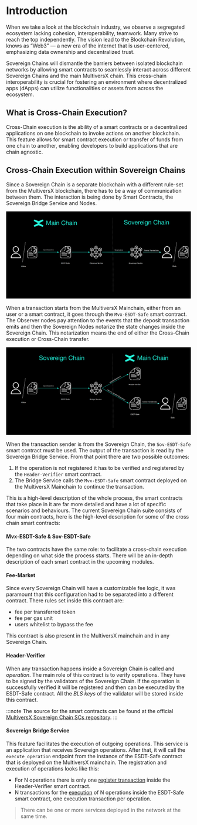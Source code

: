 # Introduction

When we take a look at the blockchain industry, we observe a segregated ecosystem lacking cohesion, interoperability, teamwork. Many strive to reach the top independently. The vision lead to the Blockchain Revolution, knows as “Web3” — a new era of the internet that is user-centered, emphasizing data ownership and decentralized trust.

Sovereign Chains will dismantle the barriers between isolated blockchain networks by allowing smart contracts to seamlessly interact across different Sovereign Chains and the main MultiversX chain.
This cross-chain interoperability is crucial for fostering an environment where decentralized apps (dApps) can utilize functionalities or assets from across the ecosystem.

## What is Cross-Chain Execution?

Cross-Chain execution is the ability of a smart contracts or a decentralized applications on one blockchain to invoke actions on another blockchain. This feature allows for smart contract execution or transfer of funds from one chain to another, enabling developers to build applications that are chain agnostic.


## Cross-Chain Execution within Sovereign Chains

Since a Sovereign Chain is a separate blockchain with a different rule-set from the MultiversX blockchain, there has to be a way of communication between them. The interaction is being done by Smart Contracts, the Sovereign Bridge Service and Nodes. 

![To Sovereign](../../static/sovereign/to-sovereign.png)

When a transaction starts from the MultiversX Mainchain, either from an user or a smart contract, it goes through the `Mvx-ESDT-Safe` smart contract. The Observer nodes pay attention to the events that the deposit transaction emits and then the Sovereign Nodes notarize the state changes inside the Sovereign Chain. This notarization means the end of either the Cross-Chain execution or Cross-Chain transfer.

![From Sovereign](../../static/sovereign/from-sovereign.png)

When the transaction sender is from the Sovereign Chain, the `Sov-ESDT-Safe` smart contract must be used. The output of the transaction is read by the Sovereign Bridge Service. From that point there are two possible outcomes:
1. If the operation is not registered it has to be verified and registered by the `Header-Verifier` smart contract.
2. The Bridge Service calls the `Mvx-ESDT-Safe` smart contract deployed on the MultiversX Mainchain to continue the transaction.

This is a high-level description of the whole process, the smart contracts that take place in it are far more detailed and have a lot of specific scenarios and behaviours. The current Sovereign Chain suite consists of four main contracts, here is the high-level description for some of the cross chain smart contracts:

#### Mvx-ESDT-Safe & Sov-ESDT-Safe
The two contracts have the same role: to facilitate a cross-chain execution depending on what side the process starts. There will be an in-depth description of each smart contract in the upcoming modules.

#### Fee-Market
Since every Sovereign Chain will have a customizable fee logic, it was paramount that this configuration had to be separated into a different contract. There rules set inside this contract are: 
* fee per transferred token 
* fee per gas unit 
* users whitelist to bypass the fee

This contract is also present in the MultiversX mainchain and in any Sovereign Chain.

#### Header-Verifier
When any transaction happens inside a Sovereign Chain is called and *operation*. The main role of this contract is to verify operations. They have to be signed by the validators of the Sovereign Chain. If the operation is successfully verified it will be registered and then can be executed by the ESDT-Safe contract. All the *BLS keys* of the validator will be stored inside this contract.

:::note
The source for the smart contracts can be found at the official [MultiversX Sovereign Chain SCs repository](https://github.com/multiversx/mx-sovereign-sc). 
:::

#### Sovereign Bridge Service
This feature facilitates the execution of outgoing operations. This service is an application that receives Sovereign operations. After that, it will call the `execute_operation` endpoint from the instance of the ESDT-Safe contract that is deployed on the MultiversX mainchain. The registration and execution of operations looks like this:

- For N operations there is only one [register transaction](from-sovereign.md#registering-a-set-of-operations) inside the Header-Verifier smart contract.
- N transactions for the [execution](from-sovereign.md#executing-an-operation) of N operations inside the ESDT-Safe smart contract, one execution transaction per operation.

> There can be one or more services deployed in the network at the same time.

